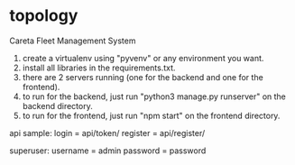 # topology
Careta Fleet Management System

1. create a virtualenv using "pyvenv" or any environment you want.
2. install all libraries in the requirements.txt.
3. there are 2 servers running (one for the backend and one for the frontend).
4. to run for the backend, just run "python3 manage.py runserver" on the backend directory.
5. to run for the frontend, just run "npm start" on the frontend directory.


api sample:
login = api/token/
register = api/register/

superuser:
    username = admin
    password = password